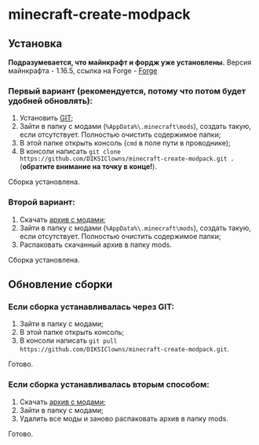 # minecraft-create-modpack

## Установка
**Подразумевается, что майнкрафт и фордж уже установлены.**
Версия майнкрафта - 1.16.5, ссылка на Forge - [Forge](https://files.minecraftforge.net/maven/net/minecraftforge/forge/1.16.5-36.0.1/forge-1.16.5-36.0.1-installer.jar "Download Forge")

### Первый вариант (рекомендуется, потому что потом будет удобней обновлять):
1) Установить [GIT](https://github.com/git-for-windows/git/releases/download/v2.30.0.windows.2/Git-2.30.0.2-64-bit.exe "Download GIT");
2) Зайти в папку с модами (`%AppData%\.minecraft\mods`), создать такую, если отсутствует. Полностью очистить содержимое папки;
3) В этой папке открыть консоль (`cmd` в поле пути в проводнике);
4) В консоли написать `git clone https://github.com/DIKSIClowns/minecraft-create-modpack.git .` (**обратите внимание на точку в конце!**).  

Сборка установлена.
### Второй вариант:
1) Скачать [архив с модами](https://github.com/DIKSIClowns/minecraft-create-modpack/archive/main.zip);
2) Зайти в папку с модами (`%AppData%\.minecraft\mods`), создать такую, если отсутствует. Полностью очистить содержимое папки;
3) Распаковать скачанный архив в папку mods.  

Сборка установлена.

## Обновление сборки
### Если сборка устанавливалась через GIT:
1) Зайти в папку с модами;
2) В этой папке открыть консоль;
3) В консоли написать `git pull https://github.com/DIKSIClowns/minecraft-create-modpack.git`.  

Готово.

### Если сборка устанавливалась вторым способом:
1) Скачать [архив с модами](https://github.com/DIKSIClowns/minecraft-create-modpack/archive/main.zip);
2) Зайти в папку с модами;
3) Удалить все моды и заново распаковать архив в папку mods.  

Готово.  

